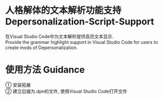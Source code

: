 # 人格解体的文本解析功能支持 Depersonalization-Script-Support
在Visual Studio Code中为文本解析提供高亮文本显示.  
Provide the grammar highlight support in Visual Studio Code for users to create mods of Depersonalization.
# 使用方法 Guidance
① 安装拓展  
② 建立后缀为.dpn的文件, 使用Visual Studio Code打开文件  
